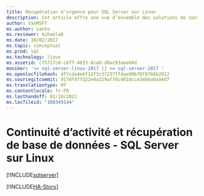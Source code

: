 ```yaml
---
title: Récupération d’urgence pour SQL Server sur Linux
description: Cet article offre une vue d’ensemble des solutions de continuité d’activité dans le cadre de la haute disponibilité et de la récupération d’urgence dans SQL Server. Il se concentre sur les scénarios de disponibilité.
author: VanMSFT
ms.author: vanto
ms.reviewer: mihaelab
ms.date: 10/02/2017
ms.topic: conceptual
ms.prod: sql
ms.technology: linux
ms.assetid: c75717c8-c677-4033-8ca6-d0ac93aee04d
moniker: '>= sql-server-linux-2017 || >= sql-server-2017 '
ms.openlocfilehash: 4f7cda4e6f12f3c37237ff4ae99b78f9766b2912
ms.sourcegitcommit: 917df4ffd22e4a229af7dc481dcce3ebba0aa4d7
ms.translationtype: HT
ms.contentlocale: fr-FR
ms.lasthandoff: 02/10/2021
ms.locfileid: "100349144"
---
```

# <a name="business-continuity-and-database-recovery---sql-server-on-linux"></a>Continuité d’activité et récupération de base de données - SQL Server sur Linux

[!INCLUDE[sqlserver](../includes/applies-to-version/sqlserver.md)]

[!INCLUDE[HA-Story](../includes/sql-server-ha-story.md)]
